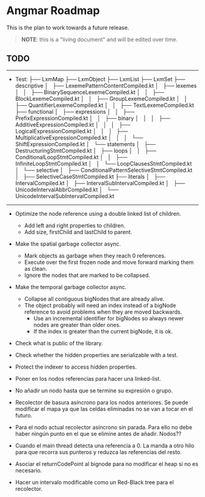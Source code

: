 # Angmar Roadmap

This is the plan to work towards a future release.

> **NOTE**: this is a "living document" and will be edited over time.

## TODO

---------------
- Test:
├── LxmMap
├── LxmObject
├── LxmList
├── LxmSet
├── descriptive
│   ├── LexemePatternContentCompiled.kt
│   ├── lexemes
│   │   ├── BinarySequenceLexemeCompiled.kt
│   │   ├── BlockLexemeCompiled.kt
│   │   ├── GroupLexemeCompiled.kt
│   │   ├── QuantifierLexemeCompiled.kt
│   │   ├── TextLexemeCompiled.kt
├── functional
│   ├── expressions
│   │   ├── PrefixExpressionCompiled.kt
│   │   ├── binary
│   │   │   ├── AdditiveExpressionCompiled.kt
│   │   │   ├── LogicalExpressionCompiled.kt
│   │   │   ├── MultiplicativeExpressionCompiled.kt
│   │   │   └── ShiftExpressionCompiled.kt
│   └── statements
│       ├── DestructuringStmtCompiled.kt
│       ├── loops
│       │   ├── ConditionalLoopStmtCompiled.kt
│       │   ├── InfiniteLoopStmtCompiled.kt
│       │   └── LoopClausesStmtCompiled.kt
│       └── selective
│           ├── ConditionalPatternSelectiveStmtCompiled.kt
│           ├── SelectiveCaseStmtCompiled.kt
├── literals
│   ├── IntervalCompiled.kt
│   ├── IntervalSubIntervalCompiled.kt
│   ├── UnicodeIntervalAbbrCompiled.kt
│   └── UnicodeIntervalSubIntervalCompiled.kt
---------------

- Optimize the node reference using a double linked list of children.
  - Add left and right properties to children.
  - Add size, firstChild and lastChild to parent.
- Make the spatial garbage collector async.
  - Mark objects as garbage when they reach 0 references.
  - Execute over the first frozen node and move forward marking them as clean.
  - Ignore the nodes that are marked to be collapsed.
- Make the temporal garbage collector async.
  - Collapse all contiguous bigNodes that are already alive.
  - The object probably will need an index instead of a bigNode reference to avoid problems when they are moved backwards.
    - Use an incremental identifier for bigNodes so always newer nodes are greater than older ones.
    - If the index is greater than the current bigNode, it is ok.
- Check what is public of the library.
- Check whether the hidden properties are serializable with a test.
- Protect the indexer to access hidden properties.



- Poner en los nodos referencias para hacer una linked-list.
- No añadir un nodo hasta que se termine su expresión o grupo.
- Recolector de basura asíncrono para los nodos anteriores. Se puede modificar el mapa ya que las celdas eliminadas no se van a tocar en el futuro.
- Para el nodo actual recolector asíncrono sin parada. Para ello no debe haber ningún punto en el que se elimine antes de añadir. Nodos??
- Cuando el main thread detecta una referencia a 0. La manda a otro hilo para que recorra sus punteros y reduzca las referencias del resto.
- Asociar el returnCodePoint al bignode para no modificar el heap si no es necesario.
- Hacer un intervalo modificable como un Red-Black tree para el recolector.
